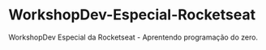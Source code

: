 # WorkshopDev-Especial-Rocketseat
WorkshopDev Especial da Rocketseat - Aprentendo programação do zero.
